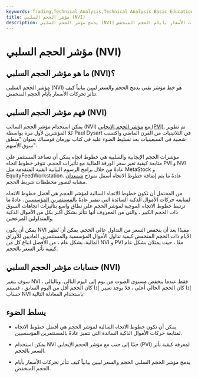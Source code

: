 ```yaml
---
keywords: Trading,Technical Analysis,Technical Analysis Basic Education
title: مؤشر الحجم السلبي (NVI)
description: يدمج مؤشر الحجم السلبي (NVI) الحجم والسعر ليبين بيانياً كيف تتأثر حركات الأسعار بأيام الحجم المنخفض.
---
```


# مؤشر الحجم السلبي (NVI)
## ما هو مؤشر الحجم السلبي (NVI)؟

مؤشر الحجم السلبي (NVI) هو خط مؤشر تقني يدمج الحجم والسعر ليبين بيانياً كيف تتأثر تحركات الأسعار بأيام الحجم المنخفض.

## فهم مؤشر الحجم السلبي (NVI)

يمكن استخدام مؤشر الحجم السالب (NVI) مع [مؤشر الحجم الإيجابي (PVI)](/pvi). تم تطوير كلا المؤشرين لأول مرة بواسطة Paul Dysart في الثلاثينيات من القرن الماضي واكتسب شعبية في السبعينيات بعد تسليط الضوء عليه في كتاب نورمان فوسباك بعنوان "منطق سوق الأسهم".

مؤشرات الحجم الإيجابية والسلبية هي خطوط اتجاه يمكن أن تساعد المستثمر على متابعة كيفية تغير سعر الورقة المالية مع تأثيرات الحجم. تتوفر خطوط اتجاه PVI و NVI عادةً من خلال برامج الرسوم البيانية الفنية المتقدمة مثل MetaStock و EquityFeedWorkstation. عادةً ما يتم إضافة خطوط الاتجاه أسفل نموذج [شمعدان](/candlestick) مشابه لتصور مخططات شريط الحجم.

من المحتمل أن تكون خطوط الاتجاه السالبة لمؤشر الحجم هي أفضل خطوط الاتجاه لمتابعة حركات الأموال الذكية السائدة التي تتميز عادةً [بالمستثمرين المؤسسيين](/institutionalinvestor). عادةً ما ترتبط خطوط الاتجاه الموجبة لمؤشر الحجم على نطاق واسع بتأثيرات اتجاهات السوق ذات الحجم الكبير ، والتي من المعروف أنها تتأثر بشكل أكبر بكل من الأموال الذكية والمتداولين المزعجين.

يمكن أن يكون NVI مفيدًا بعد أن ينخفض السعر من التداول عالي الحجم. يمكن أن تُظهر الأيام ذات الحجم المنخفض كيفية تداول الأموال المؤسسية والمستثمرين العاديين للأوراق المالية. بشكل عام ، من الأفضل اتباع كل من NVI و PVI معًا ، حيث يمثلان بشكل عام كيفية تأثر السعر بالحجم.

## حسابات مؤشر الحجم السلبي (NVI)

سوف يتغير NVI فقط عندما ينخفض مستوى الصوت من يوم إلى اليوم التالي. وبالتالي ، إذا كان الحجم الحالي أعلى ، فلا يوجد تغيير. إذا كان الحجم أقل من اليوم السابق ، فسيتم حساب NVI باستخدام المعادلة التالية:

## يسلط الضوء

- يمكن أن تكون خطوط الاتجاه السالبة لمؤشر الحجم هي أفضل خطوط الاتجاه لمتابعة حركات الأموال الذكية السائدة التي تتميز عادةً بالمستثمرين المؤسسيين.

- يمكن استخدام NVI جنبًا إلى جنب مع مؤشر الحجم الإيجابي (PVI) لمعرفة كيفية تأثر السعر بالحجم.

- يدمج مؤشر الحجم السلبي الحجم والسعر ليبين بيانياً كيف تتأثر تحركات الأسعار بأيام الحجم المنخفض.

